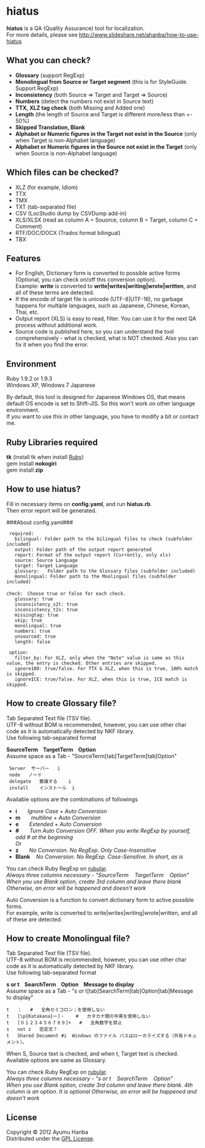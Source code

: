 hiatus
===========================
**hiatus** is a QA (Quality Assurance) tool for localization.  
For more details, please see http://www.slideshare.net/ahanba/how-to-use-hiatus

What you can check?
------
+ **Glossary** (support RegExp)
+ **Monolingual from Source or Target segment** (this is for StyleGuide. Support RegExp)
+ **Inconsistency** (both Source => Target and Target => Source)
+ **Numbers** (detect the numbers not exist in Source text)
+ **TTX, XLZ tag check** (both Missing and Added one)
+ **Length** (the length of Source and Target is different more/less than +- 50%)
+ **Skipped Translation, Blank**
+ **Alphabet or Numeric figures in the Target not exist in the Source** (only when Target is non-Alphabet language)
+ **Alphabet or Numeric figures in the Source not exist in the Target** (only when Source is non-Alphabet language)

Which files can be checked?
------
+ XLZ (for example, Idiom)
+ TTX
+ TMX
+ TXT (tab-separated file)
+ CSV (LocStudio dump by CSVDump add-in)
+ XLS/XLSX (read as column A = Souorce, column B = Target, column C = Comment)
+ RTF/DOC/DOCX (Trados format bilingual)
+ TBX

Features
--------
+ For English, Dictionary form is converted to possible active forms (Optional, you can check on/off this conversion option).    
  Example: **write** is converted to **write|writes|writing|wrote|written**, and all of these terms are detected.
+ If the encode of target file is unicode (UTF-8|UTF-16), no garbage happens for multiple languages, such as Japanese, Chinese, Korean, Thai, etc.
+ Output report (XLS) is easy to read, filter. You can use it for the next QA process without additional work.
+ Source code is published here, so you can understand the tool comprehensively - what is checked, what is NOT checked. Also you can fix it when you find the error.

Environment
--------
Ruby 1.9.2 or 1.9.3  
Windows XP, Windows 7 Japanese  

By default, this tool is designed for Japanese Windows OS, that means default OS encode is set to Shift-JIS. So this won't work on other language environment.  
If you want to use this in other language, you have to modify a bit or contact me.  

Ruby Libraries required
---------
**tk** (install tk when install [Ruby](http://rubyinstaller.org/))  
gem install **nokogiri**  
gem install **zip**  

How to use hiatus?
---------
Fill in necessary items on **config.yaml**, and run **hiatus.rb**.  
Then error report will be generated.

###About config.yaml###

     required:  
       bilingual: Folder path to the bilingual files to check (subfolder included)  
       output: Folder path of the output report generated  
       report: Format of the output report (Currently, only xls)  
       source: Source Language  
       target: Target Language  
       glossary:   Folder path to the Glossary files (subfolder included)
       monolingual: Folder path to the Moolingual files (subfolder included) 

    check:　Choose true or false for each check.
       glossary: true  
       inconsistency_s2t: true  
       inconsistency_t2s: true  
       missingtag: true  
       skip: true  
       monolingual: true  
       numbers: true  
       unsourced: true  
       length: false  
  
     option:  
       filter_by: For XLZ, only when the "Note" value is same as this value, the entry is checked. Other entries are skipped.   
       ignore100: true/false. For TTX & XLZ, when this is true, 100% match is skipped.  
       ignoreICE: true/false. For XLZ, when this is true, ICE match is skipped.  

How to create Glossary file?
------------
Tab Separated Text file (TSV file).  
UTF-8 without BOM is recommended, however, you can use other char code as it is automatically detected by NKF library.  
Use following tab-separated format  

**SourceTerm&nbsp;&nbsp;&nbsp;&nbsp;TargetTerm&nbsp;&nbsp;&nbsp;&nbsp;Option**  
Assume space as a Tab - "SourceTerm[tab]TargetTerm[tab]Option" 

     Server	 サーバー	i
     node	ノード
     delegate	委譲する	i
     install	インストール	i 

Available options are the combinations of followings
+ **i**&nbsp;&nbsp;&nbsp;&nbsp;&nbsp;&nbsp;&nbsp;*Ignore Case + Auto Conversion*
+ **m**&nbsp;&nbsp;&nbsp;&nbsp;&nbsp;&nbsp;&nbsp;*multiline + Auto Conversion*
+ **e**&nbsp;&nbsp;&nbsp;&nbsp;&nbsp;&nbsp;&nbsp;*Extended + Auto Conversion*  
+ **#**&nbsp;&nbsp;&nbsp;&nbsp;&nbsp;&nbsp;&nbsp;*Turn Auto Conversion OFF. When you write RegExp by yourself, add # at the beginning*  
Or  
+ **z**&nbsp;&nbsp;&nbsp;&nbsp;&nbsp;&nbsp;&nbsp;*No Conversion. No RegExp. Only Case-Insensitive*
+ **Blank**&nbsp;&nbsp;&nbsp;&nbsp;*No Conversion. No RegExp. Case-Sensitive. In short, as is*  

You can check Ruby RegExp on [rubular](http://rubular.com/).  
*Always three columns necessary - "SourceTerm&nbsp;&nbsp;&nbsp;&nbsp;TargetTerm&nbsp;&nbsp;&nbsp;&nbsp;Option"*  
*When you use Blank option, create 3rd column and leave there blank*
*Otherwise, an error will be happened and doesn't work*

Auto Conversion is a function to convert dictionary form to active possible forms.  
For example, write is converted to write|writes|writing|wrote|written, and all of these are detected.  

How to create Monolingual file?
--------
Tab Separated Text file (TSV file).  
UTF-8 without BOM is recommended, however, you can use other char code as it is automatically detected by NKF library.   
Use following tab-separated format  

**s or t&nbsp;&nbsp;&nbsp;&nbsp;SearchTerm&nbsp;&nbsp;&nbsp;&nbsp;Option&nbsp;&nbsp;&nbsp;&nbsp;Message to display**  
Assume space as a Tab - "s or t[tab]SearchTerm[tab]Option[tab]Message to display"  

	t	；	#	全角セミコロン；を使用しない
	t	[\p{Katakana}ー]・	#	カタカナ間の中黒を使用しない
	t	[０１２３４５６７８９]+	#	全角数字を禁止
	s	not	z	否定文？
	t	Shared Document	#i	Windows のファイル パスはローカライズする（共有ドキュメント）。

When S, Source text is checked, and when t, Target text is checked.  
Available options are same as Glossary. 

You can check Ruby RegExp on [rubular](http://rubular.com/).  
*Always three columns necessary - "s or t&nbsp;&nbsp;&nbsp;&nbsp;SearchTerm&nbsp;&nbsp;&nbsp;&nbsp;Option"*  
*When you use Blank option, create 3rd column and leave there blank. 4th column is an option. It is optional*
*Otherwise, an error will be happened and doesn't work*

License
----------
Copyright &copy; 2012 Ayumu Hanba  
Distributed under the [GPL License][GPL].

[GPL]: http://www.gnu.org/licenses/gpl.html

